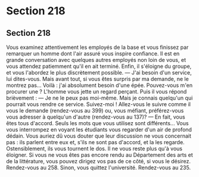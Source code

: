 # Section 218

## Section 218

Vous examinez attentivement les employés de la base et vous
finissez par remarquer un homme dont l'air assuré vous inspire
confiance. Il est en grande conversation avec quelques autres
employés non loin de vous, et vous attendez patiemment qu'il en
ait terminé. Enfin, il s'éloigne du groupe, et vous l'abordez le plus
discrètement possible.
— J'ai besoin d'un service, lui dites-vous. Mais avant tout, si vous
êtes surpris par ma demande, ne le montrez pas... Voilà : j'ai
absolument besoin d'une épée. Pouvez-vous m'en procurer une ?
L'homme vous jette un regard perçant. Puis il vous répond
brièvement :
— Je ne le peux pas moi-même. Mais je connais quelqu'un qui
pourrait vous rendre ce service. Suivez-moi !
Allez-vous le suivre comme il vous le demande (rendez-vous au
399) ou, vous méfiant, préférez-vous vous adresser à quelqu'un
d'autre (rendez-vous au 137)?
— En fait, vous êtes tous d'accord. Seuls les mots que vous
utilisez sont différents...
Vous vous interrompez en voyant les étudiants vous regarder
d'un air de profond dédain. Vous auriez dû vous douter que leur
discussion ne vous concernait pas : ils parlent entre eux et, s'ils
ne sont pas d'accord, et la les regarde. Ostensiblement, ils vous
tournent le dos. Il ne vous reste plus qu'à vous éloigner. Si vous
ne vous êtes pas encore rendu au Département des arts et de la
littérature, vous pouvez dirigez vos pas de ce côté, si vous le
désirez. Rendez-vous au 258. Sinon, vous quittez l'université.
Rendez-vous au 235.